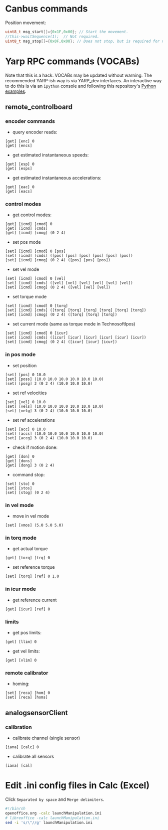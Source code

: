 # Canbus commands

Position movement:
```c
uint8_t msg_start[]={0x1F,0x00}; // Start the movement.
//this->waitSequence(1);  // Not required.
uint8_t msg_stop[]={0x0F,0x00}; // Does not stop, but is required for next start.
```

# Yarp RPC commands (VOCABs)

Note that this is a hack. VOCABs may be updated without warning. The recommended YARP-ish way is via YARP_dev interfaces. An interactive way to do this is via an `ipython` console and following this repository's [Python examples](../examples/python).

## remote_controlboard

### encoder commands
* query encoder reads:
```
[get] [enc] 0
[get] [encs]
```

* get estimated instantaneous speeds:
```
[get] [esp] 0
[get] [esps]
```

* get estimated instantaneous accelerations:
```
[get] [eac] 0
[get] [eacs]
```

### control modes
* get control modes:
```
[get] [icmd] [cmod] 0
[get] [icmd] [cmds]
[get] [icmd] [cmog] (0 2 4)
```

* set pos mode
```
[set] [icmd] [cmod] 0 [pos]
[set] [icmd] [cmds] ([pos] [pos] [pos] [pos] [pos] [pos])
[set] [icmd] [cmog] (0 2 4) ([pos] [pos] [pos])
```

* set vel mode
```
[set] [icmd] [cmod] 0 [vel]
[set] [icmd] [cmds] ([vel] [vel] [vel] [vel] [vel] [vel])
[set] [icmd] [cmog] (0 2 4) ([vel] [vel] [vel])
```

* set torque mode
```
[set] [icmd] [cmod] 0 [torq]
[set] [icmd] [cmds] ([torq] [torq] [torq] [torq] [torq] [torq])
[set] [icmd] [cmog] (0 2 4) ([torq] [torq] [torq])
```

* set current mode (same as torque mode in TechnosoftIpos)
```
[set] [icmd] [cmod] 0 [icur]
[set] [icmd] [cmds] ([icur] [icur] [icur] [icur] [icur] [icur])
[set] [icmd] [cmog] (0 2 4) ([icur] [icur] [icur])
```

### in pos mode
* set position
```
[set] [pos] 0 10.0
[set] [poss] (10.0 10.0 10.0 10.0 10.0 10.0)
[set] [posg] 3 (0 2 4) (10.0 10.0 10.0)
```

* set ref velocities
```
[set] [vel] 0 10.0
[set] [vels] (10.0 10.0 10.0 10.0 10.0 10.0)
[set] [velg] 3 (0 2 4) (10.0 10.0 10.0)
```

* set ref accelerations
```
[set] [acc] 0 10.0
[set] [accs] (10.0 10.0 10.0 10.0 10.0 10.0)
[set] [accg] 3 (0 2 4) (10.0 10.0 10.0)
```

* check if motion done:
```
[get] [don] 0
[get] [dons]
[get] [dong] 3 (0 2 4)
```

* command stop:
```
[set] [sto] 0
[set] [stos]
[set] [stog] (0 2 4)
```

### in vel mode
* move in vel mode
```
[set] [vmos] (5.0 5.0 5.0)
```

### in torq mode
* get actual torque
```
[get] [torq] [trq] 0
```

* set reference torque
```
[set] [torq] [ref] 0 1.0
```

### in icur mode
* get reference current
```
[get] [icur] [ref] 0
```

### limits
* get pos limits:
```
[get] [llim] 0
```

* get vel limits:
```
[get] [vlim] 0
```

### remote calibrator
* homing:
```
[set] [reca] [hom] 0
[set] [reca] [homs]
```

## analogsensorClient

### calibration
* calibrate channel (single sensor)
```
[iana] [calc] 0
```

* calibrate all sensors
```
[iana] [cal]
```


# Edit .ini config files in Calc (Excel)
Click `Separated by space` and `Merge delimiters`.
```bash
#!/bin/sh
openoffice.org -calc launchManipulation.ini
# libreoffice -calc launchManipulation.ini
sed -i 's/\"//g' launchManipulation.ini
```
